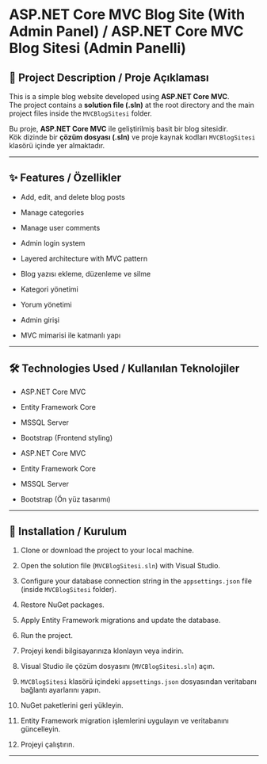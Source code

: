 # ASP.NET Core MVC Blog Site (With Admin Panel) / ASP.NET Core MVC Blog Sitesi (Admin Panelli)

## 📌 Project Description / Proje Açıklaması

This is a simple blog website developed using **ASP.NET Core MVC**.  
The project contains a **solution file (.sln)** at the root directory and the main project files inside the `MVCBlogSitesi` folder.

Bu proje, **ASP.NET Core MVC** ile geliştirilmiş basit bir blog sitesidir.  
Kök dizinde bir **çözüm dosyası (.sln)** ve proje kaynak kodları `MVCBlogSitesi` klasörü içinde yer almaktadır.

---

## ✨ Features / Özellikler

- Add, edit, and delete blog posts  
- Manage categories  
- Manage user comments  
- Admin login system  
- Layered architecture with MVC pattern  

- Blog yazısı ekleme, düzenleme ve silme  
- Kategori yönetimi  
- Yorum yönetimi  
- Admin girişi  
- MVC mimarisi ile katmanlı yapı  

---

## 🛠️ Technologies Used / Kullanılan Teknolojiler

- ASP.NET Core MVC  
- Entity Framework Core  
- MSSQL Server  
- Bootstrap (Frontend styling)  

- ASP.NET Core MVC  
- Entity Framework Core  
- MSSQL Server  
- Bootstrap (Ön yüz tasarımı)  

---

## 🚀 Installation / Kurulum

1. Clone or download the project to your local machine.  
2. Open the solution file (`MVCBlogSitesi.sln`) with Visual Studio.  
3. Configure your database connection string in the `appsettings.json` file (inside `MVCBlogSitesi` folder).  
4. Restore NuGet packages.  
5. Apply Entity Framework migrations and update the database.  
6. Run the project.

1. Projeyi kendi bilgisayarınıza klonlayın veya indirin.  
2. Visual Studio ile çözüm dosyasını (`MVCBlogSitesi.sln`) açın.  
3. `MVCBlogSitesi` klasörü içindeki `appsettings.json` dosyasından veritabanı bağlantı ayarlarını yapın.  
4. NuGet paketlerini geri yükleyin.  
5. Entity Framework migration işlemlerini uygulayın ve veritabanını güncelleyin.  
6. Projeyi çalıştırın.

---

